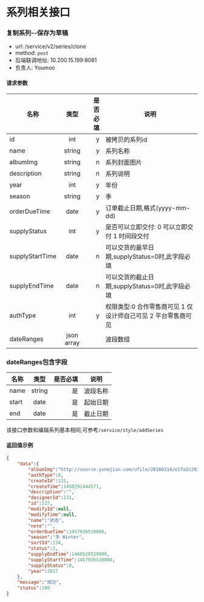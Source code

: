 系列相关接口
======

### 复制系列--保存为草稿

- url: /service/v2/series/clone
- method: `post`
- 后端联调地址: 10.200.15.199:8081
- 负责人: Youmoo

#### 请求参数

| 名称            | 类型   | 是否必填   | 说明                                                          |
| --------------  | :----: | ---------: | ----------------                                              |
| id              | int    | y          | 被拷贝的系列id                                                |
| name            | string | y          | 系列名称                                                      |
| albumImg        | string | n          | 系列封面图片                                                  |
| description     | string | n          | 系列说明                                                      |
| year            | int    | y          | 年份                                                          |
| season          | string | y          | 季                                                            |
| orderDueTime    | date   | y          | 订单截止日期,格式(yyyy-mm-dd)                                 |
| supplyStatus    | int    | y          | 是否可以立即交付: 0 可以立即交付 1 时间段交付                 |
| supplyStartTime | date   | n          | 可以交货的最早日期,supplyStatus=0时,此字段必填                |
| supplyEndTime   | date   | n          | 可以交货的截止日期,supplyStatus=0时,此字段必填                |
| authType        | int    | y          | 权限类型:0 合作零售商可见 1 仅设计师自己可见 2 平台零售商可见 |
| dateRanges     | json array |            | 波段数组                       |

### dateRanges包含字段

| 名称           | 类型   | 是否必填   | 说明             |
| -------------- | :----: | ---------: | --               |
| name           | string | 是         | 波段名称         |
| start          | date   | 是         | 起始日期         |
| end            | date   | 是         | 截止日期         |

该接口参数和编辑系列基本相同,可参考`/service/style/addSeries`

#### 返回值示例

```json
{
	"data":{
		"albumImg":"http://source.yunejian.com/ufile/20160314/e1fa2c293da94d37981dbd2b8b90e1de",
		"authType":0,
		"createId":131,
		"createTime":1458291444571,
		"description":"",
		"designerId":131,
		"id":137,
		"modifyId":null,
		"modifyTime":null,
		"name":"状态",
		"note":"",
		"orderDueTime":1457936519000,
		"season":"冬 Winter",
		"sortId":134,
		"status":2,
		"supplyEndTime":1460528519000,
		"supplyStartTime":1457936519000,
		"supplyStatus":0,
		"year":2017
	},
	"message":"成功",
	"status":100
}
```